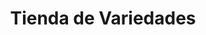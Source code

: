---
title: "Tienda de Variedades"
url: /ciudad-satelite/tienda-de-variedades-calle-19-c-4/
shop: Lebensmittel
---